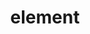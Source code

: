 ---
title: "<body> element"
description: "Represents the content of an HTML document."
category: html
last_test_date: "2021-11-30"
test_url: "/tests/html-body.html"
test_results_url: "https://app.emailonacid.com/app/acidtest/M1w9fKYqtXsrlJ2mlElp9b2RoSd7lDcWwftkDazPgy4hm/list"
stats: {
    apple-mail: {
        macos: {
            "15":"y"
        },
        ios: {
            "15":"y"
        }
    },
    gmail: {
        desktop-webmail: {
            "2021-11":"a #1"
        },
        ios: {
            "2021-11":"a #1"
        },
        android: {
            "2021-11":"a #1"
        },
        mobile-webmail: {
            "2021-11":"a #1"
        }
    },
    orange: {
        desktop-webmail: {
            "2021-11":"a #1"
        },
        ios: {
            "2021-11":"a #1"
        },
        android: {
            "2021-11":"a #1"
        }
    },
    outlook: {
        windows: {
            "2007":"y",
            "2010":"y",
            "2013":"y",
            "2016":"y",
            "2019":"y"
        },
        windows-mail: {
            "2021-11":"y"
        },
        macos: {
            "16.56":"y"
        },
        outlook-com: {
            "2021-11":"a #1"
        },
        ios: {
            "2021-11":"n"
        },
        android: {
            "2021-11":"n"
        }
    },
    samsung-email: {
        android: {
            "6.0":"y"
        }
    },
    sfr: {
        desktop-webmail: {
            "2021-11":"n"
        },
        ios: {
            "2021-11":"n"
        },
        android: {
            "2021-11":"n"
        }
    },
    thunderbird: {
        macos: {
            "78.14":"y"
        }
    },
    aol: {
        desktop-webmail: {
            "2021-11":"a #1"
        },
        ios: {
            "2021-11":"n"
        },
        android: {
            "2021-11":"n"
        }
    },
    yahoo: {
        desktop-webmail: {
            "2021-11":"a #1"
        },
        ios: {
            "2021-11":"n"
        },
        android: {
            "2021-11":"n"
        }
    },
    protonmail: {
        desktop-webmail: {
            "2021-11":"n"
        },
        ios: {
            "2021-11":"n"
        },
        android: {
            "2021-11":"n"
        }
    },
    hey: {
        desktop-webmail: {
            "2021-11":"a #1"
        }
    },
    mail-ru: {
        desktop-webmail: {
            "2021-11":"n"
        }
    },
    fastmail: {
        desktop-webmail: {
            "2021-11": "n"
        }
    },
    laposte: {
        desktop-webmail: {
            "2021-11": "n"
        }
    }
}
notes_by_num: {
    "1": "Partial. Replaced by a `<div>` with supported attributes."
}
links: {
    "Can I use: HTML element: body":"https://caniuse.com/mdn-html_elements_body",
    "MDN: <body>: The Document Body element":"https://developer.mozilla.org/en-US/docs/Web/HTML/Element/body"
}
---
